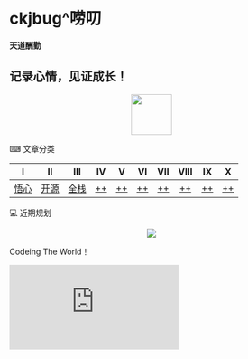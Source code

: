 # ckjbug^唠叨
**天道酬勤**  

## 记录心情，见证成长！

<div align="center">
    <img src="https://www.easyicon.net/api/resizeApi.php?id=1125428&size=128" width="72px"> 
</div>

⌨ 文章分类

|          Ⅰ           |       Ⅱ       |            Ⅲ            |              Ⅳ               |         Ⅴ          |      Ⅵ       |         Ⅶ          |         Ⅷ          |             Ⅸ              |       Ⅹ        |
| :------------------: | :-----------: | :---------------------: | :--------------------------: | :----------------: | :----------: | :----------------: | :----------------: | :------------------------: | :------------: |
| [悟心]() | [开源]() | [全栈]() | [++]() | [++]() | [++]() | [++]() | [++]() | [++]() | [++]() |



💻 近期规划



<div align="center">
    <img src="https://raw.githubusercontent.com/ckjbug/xiaokui/master/image/GIF/time.gif" > 
</div>

Codeing The World！

![[](https://ckjbug.cnblogs.com/)](https://www.easyicon.net/api/resizeApi.php?id=5323&size=72)
